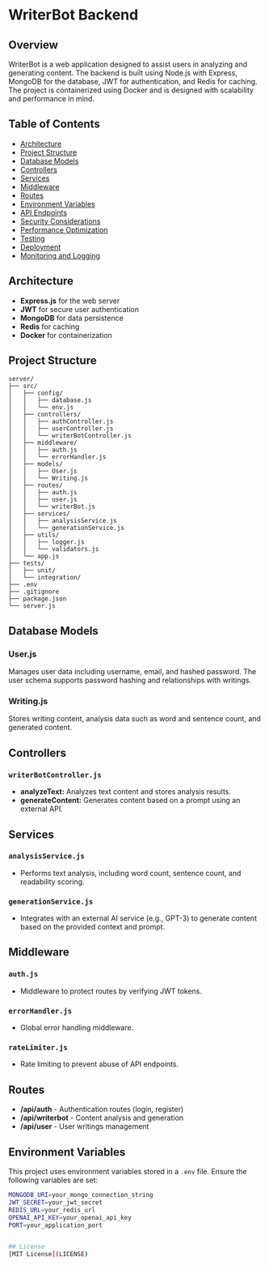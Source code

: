 # WriterBot Backend

## Overview

WriterBot is a web application designed to assist users in analyzing and generating content. The backend is built using Node.js with Express, MongoDB for the database, JWT for authentication, and Redis for caching. The project is containerized using Docker and is designed with scalability and performance in mind.

## Table of Contents
- [Architecture](#architecture)
- [Project Structure](#project-structure)
- [Database Models](#database-models)
- [Controllers](#controllers)
- [Services](#services)
- [Middleware](#middleware)
- [Routes](#routes)
- [Environment Variables](#environment-variables)
- [API Endpoints](#api-endpoints)
- [Security Considerations](#security-considerations)
- [Performance Optimization](#performance-optimization)
- [Testing](#testing)
- [Deployment](#deployment)
- [Monitoring and Logging](#monitoring-and-logging)

## Architecture

- **Express.js** for the web server
- **JWT** for secure user authentication
- **MongoDB** for data persistence
- **Redis** for caching
- **Docker** for containerization

## Project Structure

    
    server/
    ├── src/
    │   ├── config/
    │   │   ├── database.js
    │   │   └── env.js
    │   ├── controllers/
    │   │   ├── authController.js
    │   │   ├── userController.js
    │   │   └── writerBotController.js
    │   ├── middleware/
    │   │   ├── auth.js
    │   │   └── errorHandler.js
    │   ├── models/
    │   │   ├── User.js
    │   │   └── Writing.js
    │   ├── routes/
    │   │   ├── auth.js
    │   │   ├── user.js
    │   │   └── writerBot.js
    │   ├── services/
    │   │   ├── analysisService.js
    │   │   └── generationService.js
    │   ├── utils/
    │   │   ├── logger.js
    │   │   └── validators.js
    │   └── app.js
    ├── tests/
    │   ├── unit/
    │   └── integration/
    ├── .env
    ├── .gitignore
    ├── package.json
    └── server.js


## Database Models

### User.js
Manages user data including username, email, and hashed password. The user schema supports password hashing and relationships with writings.

### Writing.js
Stores writing content, analysis data such as word and sentence count, and generated content.

## Controllers

### `writerBotController.js`
- **analyzeText:** Analyzes text content and stores analysis results.
- **generateContent:** Generates content based on a prompt using an external API.

## Services

### `analysisService.js`
- Performs text analysis, including word count, sentence count, and readability scoring.

### `generationService.js`
- Integrates with an external AI service (e.g., GPT-3) to generate content based on the provided context and prompt.

## Middleware

### `auth.js`
- Middleware to protect routes by verifying JWT tokens.

### `errorHandler.js`
- Global error handling middleware.

### `rateLimiter.js`
- Rate limiting to prevent abuse of API endpoints.

## Routes

- **/api/auth** - Authentication routes (login, register)
- **/api/writerbot** - Content analysis and generation
- **/api/user** - User writings management

## Environment Variables

This project uses environment variables stored in a `.env` file. Ensure the following variables are set:

```bash
MONGODB_URI=your_mongo_connection_string
JWT_SECRET=your_jwt_secret
REDIS_URL=your_redis_url
OPENAI_API_KEY=your_openai_api_key
PORT=your_application_port


## License
[MIT License](LICENSE)

